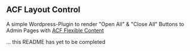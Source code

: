 ## ACF Layout Control
A simple Wordpress-Plugin to render "Open All" & "Close All" Buttons to Admin Pages with [ACF Flexible Content](https://www.advancedcustomfields.com/resources/flexible-content/)

... this README has yet to be completed
